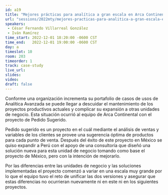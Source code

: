 ```yaml
---
id: a19
title: "Mejores prácticas para analítica a gran escala en Arca Continental"
url: "sessions/2022mty/mejores-practicas-para-analitica-a-gran-escala-en-arca-continental"
speakers:
 - César Fernando Villarreal González
 - Iván Ramírez
time_start: 2022-12-01 18:20:00 -0600 CST
time_end:   2022-12-01 19:00:00 -0600 CST
day: a
timeslot: 10
room: 203
timeorder: 1
track: case-study 
live_url: 
slides: 
video: 
draft: false
---
```


Conforme una organización incrementa su portafolio de casos de usos de Analítica Avanzada se puede llegar a descuidar el mantenimiento de los proyectos productivos actuales y complicar su expansión a otras unidades de negocio. Esta situación ocurrió al equipo de Arca Continental con el proyecto de Pedido Sugerido.

Pedido sugerido es un proyecto en el cuál mediante el análisis de ventas y variables de los clientes se provee una sugerencia óptima de productos para cada punto de venta. Después del éxito de este proyecto en México se quiso expandir a Perú con el apoyo de una consultoría que diseñó una solución nueva para esta unidad de negocio tomando como base el proyecto de México, pero con la intención de mejorarlo.

Por las diferencias entre las unidades de negocio y las soluciones implementadas el proyecto comenzó a variar en una escala muy grande por lo que el equipo tuvo el reto de unificar las dos versiones y asegurar que estas diferencias no ocurrieran nuevamente ni en este ni en los siguientes proyectos.